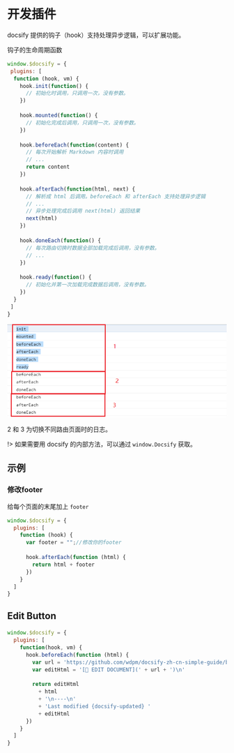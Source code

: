# 开发插件

docsify 提供的钩子（hook）支持处理异步逻辑，可以扩展功能。 

钩子的生命周期函数

```js
window.$docsify = {
 plugins: [
  function (hook, vm) {
    hook.init(function() {
      // 初始化时调用，只调用一次，没有参数。
    })

    hook.mounted(function() {
      // 初始化完成后调用，只调用一次，没有参数。
    })

    hook.beforeEach(function(content) {
      // 每次开始解析 Markdown 内容时调用
      // ...
      return content
    })

    hook.afterEach(function(html, next) {
      // 解析成 html 后调用。beforeEach 和 afterEach 支持处理异步逻辑
      // ...
      // 异步处理完成后调用 next(html) 返回结果
      next(html)
    })

    hook.doneEach(function() {
      // 每次路由切换时数据全部加载完成后调用，没有参数。
      // ...
    })

    hook.ready(function() {
      // 初始化并第一次加载完成数据后调用，没有参数。
    })
  }
 ]
}
```

![](../assets/hook.png)

2 和 3 为切换不同路由页面时的日志。

!>  如果需要用 docsify 的内部方法，可以通过 `window.Docsify` 获取。



## 示例



### 修改footer

给每个页面的末尾加上 `footer` 

```js
window.$docsify = {
  plugins: [
    function (hook) {
      var footer = "";//修改你的footer

      hook.afterEach(function (html) {
        return html + footer
      })
    }
  ]
}
```



## Edit Button

```js
window.$docsify = {
  plugins: [
    function(hook, vm) {
      hook.beforeEach(function (html) {
        var url = 'https://github.com/wdpm/docsify-zh-cn-simple-guide/blob/master/' + vm.route.file
        var editHtml = '[📝 EDIT DOCUMENT](' + url + ')\n'

        return editHtml
          + html
          + '\n----\n'
          + 'Last modified {docsify-updated} '
          + editHtml
      })
    }
  ]
}
```

